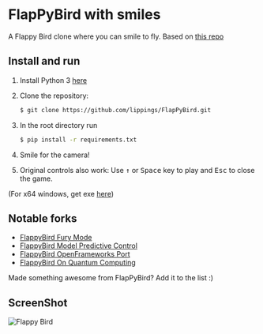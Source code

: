 FlapPyBird with smiles
===============

A Flappy Bird clone where you can smile to fly. Based on [this repo](https://github.com/sourabhv/FlapPyBird)

Install and run
---------------------------

1. Install Python 3 [here](https://www.python.org/download/releases/)

1. Clone the repository:

   ```bash
   $ git clone https://github.com/lippings/FlapPyBird.git
   ```

1. In the root directory run

   ```bash
   $ pip install -r requirements.txt
   ```

1. Smile for the camera!

1. Original controls also work: Use <kbd>&uarr;</kbd> or <kbd>Space</kbd> key to play and <kbd>Esc</kbd> to close the game.

(For x64 windows, get exe [here](http://www.lfd.uci.edu/~gohlke/pythonlibs/#pygame))

Notable forks
-------------

- [FlappyBird Fury Mode](https://github.com/Cc618/FlapPyBird)
- [FlappyBird Model Predictive Control](https://github.com/philzook58/FlapPyBird-MPC)
- [FlappyBird OpenFrameworks Port](https://github.com/TheLogicMaster/ofFlappyBird)
- [FlappyBird On Quantum Computing](https://github.com/WingCode/QuFlapPyBird)

Made something awesome from FlapPyBird? Add it to the list :)


ScreenShot
----------

![Flappy Bird](screenshot1.png)

[pygame]: http://www.pygame.org
[pipenv]: https://pipenv.readthedocs.io/en/latest/
